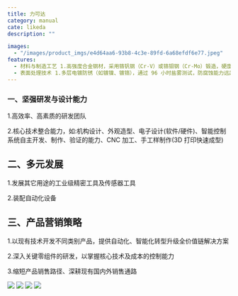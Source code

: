 ```yaml
---
title: 力可达
category: manual
cate: likeda
description: ""

images:
  - "/images/product_imgs/e4d64aa6-93b8-4c3e-89fd-6a68efdf6e77.jpeg"
features:
  - 材料与制造工艺 1.高强度合金钢材，采用铬钒钢（Cr-V）或铬钼钢（Cr-Mo）锻造，硬度达 HRC 50-60，抗拉强度超 1000MPa，确保工具在高压作业中不易变形或断裂。关键受力部位（如扳手头部、钳口）经过特殊热处理工艺，耐磨性比普通工具提升 30%以上。
  - 表面处理技术 1.多层电镀防锈（如镀镍、镀铬），通过 96 小时盐雾测试，防腐蚀能力远超行业标准。防滑纹理设计（如螺丝刀柄部的菱形滚花或棘轮扳手的激光雕刻纹路），湿手操作时仍能保持稳固握持。
---
```


### 一、坚强研发与设计能力

1.高效率、高素质的研发团队

2.核心技术整合能力，如:机构设计、外观造型、电子设计(软件/硬件)、智能控制系统自主开发、制作、验证的能力、CNC 加工、手工样制作(3D 打印快速成型)

## 二、多元发展

1.发展其它用途的工业级精密工具及传感器工具

2.装配自动化设备

## 三、产品营销策略

1.以现有技术开发不同类别产品，提供自动化、智能化转型升级全价值链解决方案

2.深入关键零组件的研发，以掌握核心技术及成本的控制能力

3.缩短产品销售路径、深耕现有国内外销售通路

![](/images/product_imgs/e4d64aa6-93b8-4c3e-89fd-6a68efdf6e77.jpeg)
![](/images/product_imgs/a36c59db-7d98-45b1-aead-c1801be226b4.jpeg)
![](/images/product_imgs/8d806922-c2c8-4aa4-9c1a-f25bccdb3e0f.jpeg)
![](/images/product_imgs/3693e1af-8e61-4b73-99aa-ff352017caf5.jpeg)
